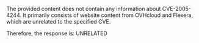 The provided content does not contain any information about CVE-2005-4244. It primarily consists of website content from OVHcloud and Flexera, which are unrelated to the specified CVE.

Therefore, the response is: UNRELATED